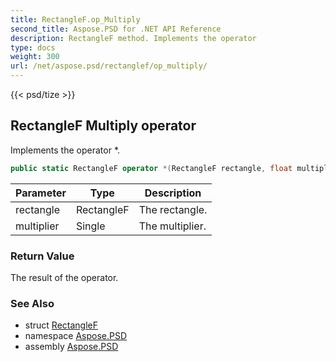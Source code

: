 ```yaml
---
title: RectangleF.op_Multiply
second_title: Aspose.PSD for .NET API Reference
description: RectangleF method. Implements the operator 
type: docs
weight: 300
url: /net/aspose.psd/rectanglef/op_multiply/
---
```

{{< psd/tize >}}
## RectangleF Multiply operator

Implements the operator *.

```csharp
public static RectangleF operator *(RectangleF rectangle, float multiplier)
```

| Parameter | Type | Description |
| --- | --- | --- |
| rectangle | RectangleF | The rectangle. |
| multiplier | Single | The multiplier. |

### Return Value

The result of the operator.

### See Also

* struct [RectangleF](../)
* namespace [Aspose.PSD](../../rectanglef/)
* assembly [Aspose.PSD](../../../)


